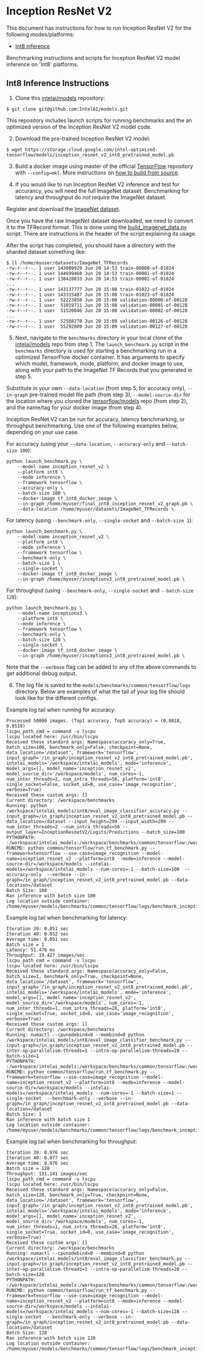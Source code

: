 # Inception ResNet V2

This document has instructions for how to run Inception ResNet V2 for the
following modes/platforms:
* [Int8 inference](#int8-inference-instructions)

Benchmarking instructions and scripts for Inception ResNet V2 model inference on 'Int8'
platforms.

## Int8 Inference Instructions

1. Clone this [intelai/models](https://github.com/IntelAI/models)
repository:

```
$ git clone git@github.com:IntelAI/models.git
```

This repository includes launch scripts for running benchmarks and the
an optimized version of the Inception ResNet V2 model code.

2. Download the pre-trained Inception ResNet V2 model:

```
$ wget https://storage.cloud.google.com/intel-optimized-tensorflow/models/inception_resnet_v2_int8_pretrained_model.pb
```

3. Build a docker image using master of the official
[TensorFlow](https://github.com/tensorflow/tensorflow) repository with
`--config=mkl`. More instructions on
[how to build from source](https://software.intel.com/en-us/articles/intel-optimization-for-tensorflow-installation-guide#inpage-nav-5).

4. If you would like to run Inception ResNet V2 inference and test for
accurancy, you will need the full ImageNet dataset. Benchmarking for latency
and throughput do not require the ImageNet dataset.

Register and download the
[ImageNet dataset](http://image-net.org/download-images).

Once you have the raw ImageNet dataset downloaded, we need to convert
it to the TFRecord format. This is done using the
[build_imagenet_data.py](https://github.com/tensorflow/models/blob/master/research/inception/inception/data/build_imagenet_data.py)
script. There are instructions in the header of the script explaining
its usage.

After the script has completed, you should have a directory with the
sharded dataset something like:

```
$ ll /home/myuser/datasets/ImageNet_TFRecords
-rw-r--r--. 1 user 143009929 Jun 20 14:53 train-00000-of-01024
-rw-r--r--. 1 user 144699468 Jun 20 14:53 train-00001-of-01024
-rw-r--r--. 1 user 138428833 Jun 20 14:53 train-00002-of-01024
...
-rw-r--r--. 1 user 143137777 Jun 20 15:08 train-01022-of-01024
-rw-r--r--. 1 user 143315487 Jun 20 15:08 train-01023-of-01024
-rw-r--r--. 1 user  52223858 Jun 20 15:08 validation-00000-of-00128
-rw-r--r--. 1 user  51019711 Jun 20 15:08 validation-00001-of-00128
-rw-r--r--. 1 user  51520046 Jun 20 15:08 validation-00002-of-00128
...
-rw-r--r--. 1 user  52508270 Jun 20 15:09 validation-00126-of-00128
-rw-r--r--. 1 user  55292089 Jun 20 15:09 validation-00127-of-00128
```

5. Next, navigate to the `benchmarks` directory in your local clone of
the [intelai/models](https://github.com/IntelAI/models) repo from step 1.
The `launch_benchmark.py` script in the `benchmarks` directory is
used for starting a benchmarking run in a optimized TensorFlow docker
container. It has arguments to specify which model, framework, mode,
platform, and docker image to use, along with your path to the ImageNet
TF Records that you generated in step 5.

Substitute in your own `--data-location` (from step 5, for accuracy
only), `--in-graph` pre-trained model file path (from step 3),
`--model-source-dir` for the location where you cloned the
[tensorflow/models](https://github.com/tensorflow/models) repo
(from step 2), and the name/tag for your docker image (from step 4).

Inception ResNet V2 can be run for accuracy, latency benchmarking, or throughput
benchmarking. Use one of the following examples below, depending on
your use case.

For accuracy (using your `--data-location`, `--accuracy-only` and
`--batch-size 100`):

```
python launch_benchmark.py \
    --model-name inception_resnet_v2 \
    --platform int8 \
    --mode inference \
    --framework tensorflow \
    --accuracy-only \
    --batch-size 100 \
    --docker-image tf_int8_docker_image \
    --in-graph /home/myuser/final_int8_inception_resnet_v2_graph.pb \
    --data-location /home/myuser/datasets/ImageNet_TFRecords \
```

For latency (using `--benchmark-only`, `--single-socket` and `--batch-size 1`):

```
python launch_benchmark.py \
    --model-name inception_resnet_v2 \
    --platform int8 \
    --mode inference \
    --framework tensorflow \
    --benchmark-only \
    --batch-size 1 \
    --single-socket \
    --docker-image tf_int8_docker_image \
    --in-graph /home/myuser/inceptionv3_int8_pretrained_model.pb \
```

For throughput (using `--benchmark-only`, `--single-socket` and `--batch-size 128`):

```
python launch_benchmark.py \
    --model-name inceptionv3 \
    --platform int8 \
    --mode inference \
    --framework tensorflow \
    --benchmark-only \
    --batch-size 128 \
    --single-socket \
    --docker-image tf_int8_docker_image \
    --in-graph /home/myuser/inceptionv3_int8_pretrained_model.pb \
```

Note that the `--verbose` flag can be added to any of the above commands
to get additional debug output.

6. The log file is saved to the
`models/benchmarks/common/tensorflow/logs` directory. Below are
examples of what the tail of your log file should look like for the
different configs.

Example log tail when running for accuracy:

```
Processed 50000 images. (Top1 accuracy, Top5 accuracy) = (0.8018, 0.9519)
lscpu_path_cmd = command -v lscpu
lscpu located here: /usr/bin/lscpu
Received these standard args: Namespace(accuracy_only=True, batch_size=100, benchmark_only=False, checkpoint=None, data_location='/dataset', framework='tensorflow', input_graph='/in_graph/inception_resnet_v2_int8_pretrained_model.pb', intelai_models='/workspace/intelai_models', mode='inference', model_args=[], model_name='inception_resnet_v2', model_source_dir='/workspace/models', num_cores=-1, num_inter_threads=2, num_intra_threads=56, platform='int8', single_socket=False, socket_id=0, use_case='image_recognition', verbose=True)
Received these custom args: []
Current directory: /workspace/benchmarks
Running: python /workspace/intelai_models/int8/eval_image_classifier_accuracy.py --input_graph=/in_graph/inception_resnet_v2_int8_pretrained_model.pb --data_location=/dataset --input_height=299 --input_width=299 --num_inter_threads=2 --num_intra_threads=56 --output_layer=InceptionResnetV2/Logits/Predictions --batch_size=100
PYTHONPATH: :/workspace/intelai_models:/workspace/benchmarks/common/tensorflow:/workspace/benchmarks
RUNCMD: python common/tensorflow/run_tf_benchmark.py --framework=tensorflow --use-case=image_recognition --model-name=inception_resnet_v2 --platform=int8 --mode=inference --model-source-dir=/workspace/models --intelai-models=/workspace/intelai_models --num-cores=-1 --batch-size=100  --accuracy-only  --verbose --in-graph=/in_graph/inception_resnet_v2_int8_pretrained_model.pb --data-location=/dataset
Batch Size: 100
Ran inference with batch size 100
Log location outside container: /home/myuser/models/benchmarks/common/tensorflow/logs/benchmark_inception_resnet_v2_inference_int8_20181212_204045.log
```

Example log tail when benchmarking for latency:
```
Iteration 39: 0.051 sec
Iteration 40: 0.052 sec
Average time: 0.051 sec
Batch size = 1
Latency: 51.476 ms
Throughput: 19.427 images/sec
lscpu_path_cmd = command -v lscpu
lscpu located here: /usr/bin/lscpu
Received these standard args: Namespace(accuracy_only=False, batch_size=1, benchmark_only=True, checkpoint=None, data_location='/dataset', framework='tensorflow', input_graph='/in_graph/inception_resnet_v2_int8_pretrained_model.pb', intelai_models='/workspace/intelai_models', mode='inference', model_args=[], model_name='inception_resnet_v2', model_source_dir='/workspace/models', num_cores=-1, num_inter_threads=1, num_intra_threads=28, platform='int8', single_socket=True, socket_id=0, use_case='image_recognition', verbose=True)
Received these custom args: []
Current directory: /workspace/benchmarks
Running: numactl --cpunodebind=0 --membind=0 python /workspace/intelai_models/int8/eval_image_classifier_benchmark.py --input-graph=/in_graph/inception_resnet_v2_int8_pretrained_model.pb --inter-op-parallelism-threads=1 --intra-op-parallelism-threads=28 --batch-size=1
PYTHONPATH: :/workspace/intelai_models:/workspace/benchmarks/common/tensorflow:/workspace/benchmarks
RUNCMD: python common/tensorflow/run_tf_benchmark.py --framework=tensorflow --use-case=image_recognition --model-name=inception_resnet_v2 --platform=int8 --mode=inference --model-source-dir=/workspace/models --intelai-models=/workspace/intelai_models --num-cores=-1 --batch-size=1 --single-socket  --benchmark-only --verbose --in-graph=/in_graph/inception_resnet_v2_int8_pretrained_model.pb --data-location=/dataset
Batch Size: 1
Ran inference with batch size 1
Log location outside container: /home/myuser/models/benchmarks/common/tensorflow/logs/benchmark_inception_resnet_v2_inference_int8_20181212_213939.log
```

Example log tail when benchmarking for throughput:
```
Iteration 39: 0.976 sec
Iteration 40: 0.977 sec
Average time: 0.976 sec
Batch size = 128
Throughput: 131.141 images/sec
lscpu_path_cmd = command -v lscpu
lscpu located here: /usr/bin/lscpu
Received these standard args: Namespace(accuracy_only=False, batch_size=128, benchmark_only=True, checkpoint=None, data_location='/dataset', framework='tensorflow', input_graph='/in_graph/inception_resnet_v2_int8_pretrained_model.pb', intelai_models='/workspace/intelai_models', mode='inference', model_args=[], model_name='inception_resnet_v2', model_source_dir='/workspace/models', num_cores=-1, num_inter_threads=1, num_intra_threads=28, platform='int8', single_socket=True, socket_id=0, use_case='image_recognition', verbose=True)
Received these custom args: []
Current directory: /workspace/benchmarks
Running: numactl --cpunodebind=0 --membind=0 python /workspace/intelai_models/int8/eval_image_classifier_benchmark.py --input-graph=/in_graph/inception_resnet_v2_int8_pretrained_model.pb --inter-op-parallelism-threads=1 --intra-op-parallelism-threads=28 --batch-size=128
PYTHONPATH: :/workspace/intelai_models:/workspace/benchmarks/common/tensorflow:/workspace/benchmarks
RUNCMD: python common/tensorflow/run_tf_benchmark.py --framework=tensorflow --use-case=image_recognition --model-name=inception_resnet_v2 --platform=int8 --mode=inference --model-source-dir=/workspace/models --intelai-models=/workspace/intelai_models --num-cores=-1 --batch-size=128 --single-socket  --benchmark-only --verbose --in-graph=/in_graph/inception_resnet_v2_int8_pretrained_model.pb --data-location=/dataset
Batch Size: 128
Ran inference with batch size 128
Log location outside container: /home/myuser/models/benchmarks/common/tensorflow/logs/benchmark_inception_resnet_v2_inference_int8_20181212_214327.log
```